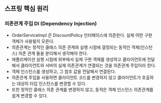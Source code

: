 ## 스프링 핵심 원리

### 의존관계 주입 DI (Dependency Injection)

- OrderServiceImpl 은 DiscountPolicy 인터페이스에 의존한다. 실제 어떤 구현 객체가 사용될지 모른다.
- 의존관계는 정적인 클래스 의존 관계와 실행 시점에 결정되는 동적인 객체(인스턴스) 의존 관계 둘을 분리해서 생각해야 한다.
- 애플리케이션 실행 시점에 외부에서 실제 구현 객체를 생성하고 클라이언트에 전달해서 클라이언트와 서버의 실제 의존관계가 연결되는 것을 의존관계 주입이라 한다.
- 객체 인스턴스를 생성하고, 그 참조 값을 전달해서 연결된다.
- 의존관계 주입을 사용하면 클라이언트 코드를 변경하지 않고 클라이언트가 호출하는 대상의 타입 인스턴스를 변경할 수 있다.
- 또한 정적인 클래스 의존 관계를 변경하지 않고, 동적은 객체 인스턴스 의존관계를 쉽게 변경할 수 있다.